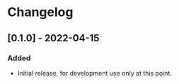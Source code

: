 # Changelog

## [0.1.0] - 2022-04-15
### Added
- Initial release, for development use only at this point.
